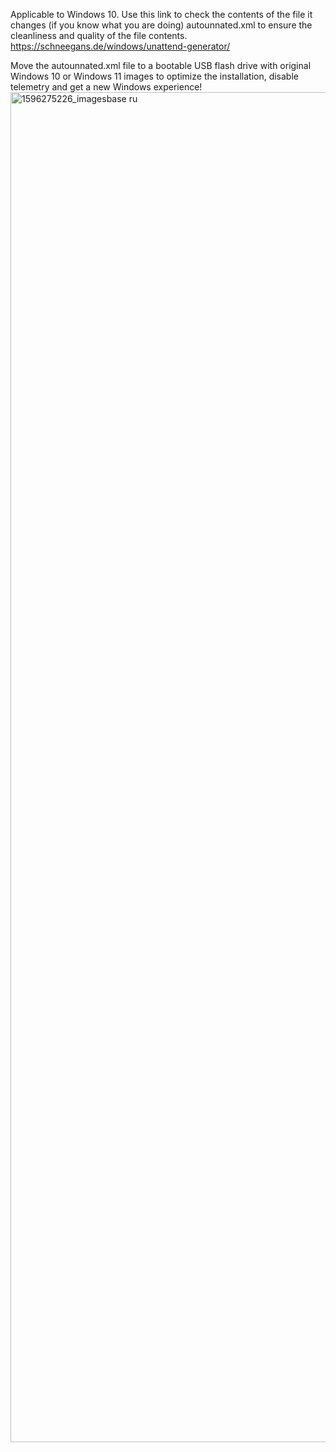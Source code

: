 Applicable to Windows 10.
Use this link to check the contents of the file it changes (if you know what you are doing) autounnated.xml to ensure the cleanliness and quality of the file contents.
https://schneegans.de/windows/unattend-generator/

Move the autounnated.xml file to a bootable USB flash drive with original Windows 10 or Windows 11 images to optimize the installation, disable telemetry and get a new Windows experience!
<img width="3840" height="2160" alt="1596275226_imagesbase ru" src="https://github.com/user-attachments/assets/7055a603-267c-465a-b444-6cd491e5184b" />





